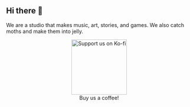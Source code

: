 ## Hi there 👋
We are a studio that makes music, art, stories, and games. We also catch moths and make them into jelly.


<div style="text-align: center;">
  <a href="https://ko-fi.com/B0B21KRAYB" target="_blank">
    <img src="https://cdn.prod.website-files.com/5c14e387dab576fe667689cf/670f5a0172b90570b1c21dab_kofi_logo.png" alt="Support us on Ko-fi" width="150">
  </a>
  <div>Buy us a coffee!</div>
</div>

<!--

**Here are some ideas to get you started:**

🙋‍♀️ A short introduction - what is your organization all about?
🌈 Contribution guidelines - how can the community get involved?
👩‍💻 Useful resources - where can the community find your docs? Is there anything else the community should know?
🍿 Fun facts - what does your team eat for breakfast?
🧙 Remember, you can do mighty things with the power of [Markdown](https://docs.github.com/github/writing-on-github/getting-started-with-writing-and-formatting-on-github/basic-writing-and-formatting-syntax)
-->
